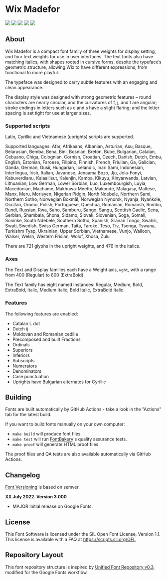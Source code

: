 # Wix Madefor

[![][Fontbakery]](https://wix-incubator.github.io/wixmadefor.git/fontbakery/fontbakery-report.html)
[![][Universal]](https://wix-incubator.github.io/wixmadefor.git/fontbakery/fontbakery-report.html)
[![][GF Profile]](https://wix-incubator.github.io/wixmadefor.git/fontbakery/fontbakery-report.html)
[![][Outline Correctness]](https://wix-incubator.github.io/wixmadefor.git/fontbakery/fontbakery-report.html)
[![][Shaping]](https://wix-incubator.github.io/wixmadefor.git/fontbakery/fontbakery-report.html)

[Fontbakery]: https://img.shields.io/endpoint?url=https%3A%2F%2Fraw.githubusercontent.com%2Fwix-incubator%2Fwixmadefor.git%2Fgh-pages%2Fbadges%2Foverall.json
[GF Profile]: https://img.shields.io/endpoint?url=https%3A%2F%2Fraw.githubusercontent.com%2Fwix-incubator%2Fwixmadefor.git%2Fgh-pages%2Fbadges%2FGoogleFonts.json
[Outline Correctness]: https://img.shields.io/endpoint?url=https%3A%2F%2Fraw.githubusercontent.com%2Fwix-incubator%2Fwixmadefor.git%2Fgh-pages%2Fbadges%2FOutlineCorrectnessChecks.json
[Shaping]: https://img.shields.io/endpoint?url=https%3A%2F%2Fraw.githubusercontent.com%2Fwix-incubator%2Fwixmadefor.git%2Fgh-pages%2Fbadges%2FShapingChecks.json
[Universal]: https://img.shields.io/endpoint?url=https%3A%2F%2Fraw.githubusercontent.com%2Fwix-incubator%2Fwixmadefor.git%2Fgh-pages%2Fbadges%2FUniversal.json

## About

Wix Madefor is a compact font family of three weights for display setting, and four text weights for use in user interfaces. The text fonts also have matching italics, with shapes rooted in cursive forms, despite the typeface’s geometric structure, allowing Wix to have different expressions, from functional to more playful. 

The typeface was designed to carry subtle features with an engaging and clean appearance.

The display style was designed with strong geometric features – round characters are nearly circular, and the curvatures of f, j, and t are angular; stroke endings in letters such as c and s have a slight flaring; and the letter spacing is set tight for use at larger sizes.

### Supported scripts

Latin, Cyrillic and Vietnamese (uprights) scripts are supported.

Supported languages:
Afar, Afrikaans, Albanian, Asturian, Asu, Basque, Belarusian, Bemba,
Bena, Bini, Bosnian, Breton, Bube, Bulgarian, Catalan, Cebuano, Chiga,
Colognian, Cornish, Croatian, Czech, Danish, Dutch, Embu, English,
Estonian, Faroese, Filipino, Finnish, French, Friulian, Ga, Galician,
Ganda, German, Gusii, Hungarian, Icelandic, Inari Sami, Indonesian,
Interlingua, Irish, Italian, Javanese, Jenaama Bozo, Jju, Jola-Fonyi,
Kabuverdianu, Kalaallisut, Kalenjin, Kamba, Kikuyu, Kinyarwanda,
Latvian, Lithuanian, Low German, Lower Sorbian, Luo, Luxembourgish,
Luyia, Macedonian, Machame, Makhuwa-Meetto, Makonde, Malagasy, Maltese,
Manx, Meru, Morisyen, Nigerian Pidgin, North Ndebele, Northern Sami,
Northern Sotho, Norwegian Bokmål, Norwegian Nynorsk, Nyanja, Nyankole,
Occitan, Oromo, Polish, Portuguese, Quechua, Romanian, Romansh, Rombo,
Rundi, Russian, Rwa, Saho, Samburu, Sango, Sangu, Scottish Gaelic,
Sena, Serbian, Shambala, Shona, Sidamo, Slovak, Slovenian, Soga, Somali,
Soninke, South Ndebele, Southern Sotho, Spanish, Sranan Tongo, Swahili,
Swati, Swedish, Swiss German, Taita, Taroko, Teso, Tiv, Tsonga, Tswana,
Turkishm Tyap, Ukrainian, Upper Sorbian, Vietnamese, Vunjo, Walloon,
Walser, Welsh, Western Frisian, Wolof, Xhosa, Zulu

There are 721 glyphs in the upright weights, and 476 in the italics.

### Axes

The Text and Display families each have a Weight axis, `wght`, with a range from 400 (Regular) to 800 (ExtraBold).

The Text family has eight named instances: Regular, Medium, Bold, ExtraBold, Italic, Medium Italic, Bold Italic, ExtraBold Italic.

### Features

The following features are enabled:
- Catalan L dot
- Dutch ij
- Moldovan and Romanian cedilla
- Precomposed and built Fractions
- Ordinals
- Superiors
- Inferiors
- Subscripts
- Numerators
- Denominators
- Case punctuation
- Uprights have Bulgarian alternates for Cyrillic

## Building

Fonts are built automatically by GitHub Actions - take a look in the "Actions" tab for the latest build.

If you want to build fonts manually on your own computer:

* `make build` will produce font files.
* `make test` will run [FontBakery](https://github.com/googlefonts/fontbakery)'s quality assurance tests.
* `make proof` will generate HTML proof files.

The proof files and QA tests are also available automatically via GitHub Actions.

## Changelog

[Font Versioning](https://github.com/googlefonts/gf-docs/tree/main/Spec#font-versioning) is based on semver. 

**XX July 2022. Version 3.000**
- MAJOR Initial release on Google Fonts.

## License

This Font Software is licensed under the SIL Open Font License, Version 1.1.
This license is available with a FAQ at
https://scripts.sil.org/OFL

## Repository Layout

This font repository structure is inspired by [Unified Font Repository v0.3](https://github.com/unified-font-repository/Unified-Font-Repository), modified for the Google Fonts workflow.
